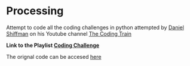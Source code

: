 # Processing
Attempt to code all the coding challenges in python attempted by [Daniel Shiffman](https://github.com/shiffman) on his Youtube channel [The Coding Train](https://www.youtube.com/channel/UCvjgXvBlbQiydffZU7m1_aw)  
  
**Link to the Playlist [Coding Challenge](https://www.youtube.com/playlist?list=PLRqwX-V7Uu6ZiZxtDDRCi6uhfTH4FilpH)**   

The orignal code can be accesed [here](https://github.com/CodingTrain/website/tree/master/CodingChallenges)
